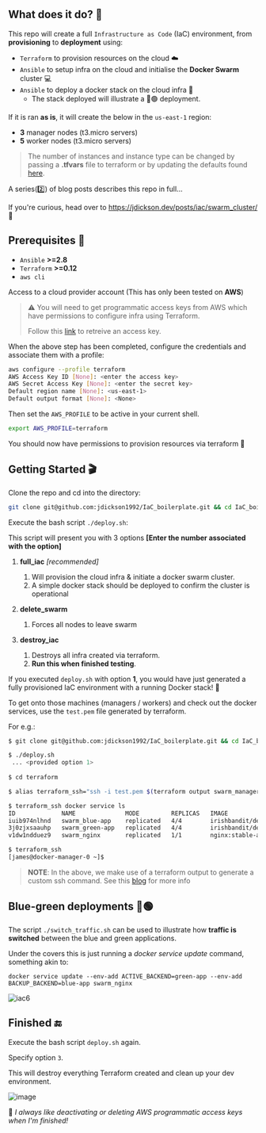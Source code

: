 ## What does it do? 🔎
This repo will create a full `Infrastructure as Code` (IaC) environment, from **provisioning** to **deployment** using:

- `Terraform` to provision resources on the cloud ☁️
- `Ansible` to setup infra on the cloud and initialise the **Docker Swarm** cluster 💻
- `Ansible` to deploy a docker stack on the cloud infra 🐳
     - The stack deployed will illustrate a 🔵🟢 deployment.

If it is ran **as is**, it will create the below in the `us-east-1` region:
- **3** manager nodes (t3.micro servers)
- **5** worker nodes (t3.micro servers)

> The number of instances and instance type can be changed by passing a **.tfvars** file to terraform or by updating the defaults found [here](https://github.com/jdickson1992/IaC_boilerplate/blob/main/terraform/variables.tf).

A series(2️⃣) of blog posts describes this repo in full...

If you're curious, head over to https://jdickson.dev/posts/iac/swarm_cluster/ 👀

## Prerequisites 🔐

-  `Ansible`   **>=2.8**
-  `Terraform` **>=0.12**
-  `aws cli`

Access to a cloud provider account (This has only been tested on **AWS**)

> ⚠️ You will need to get programmatic access keys from AWS which have permissions to configure infra using Terraform.
>
> Follow this [link](https://docs.aws.amazon.com/general/latest/gr/aws-sec-cred-types.html) to retreive an access key.

When the above step has been completed, configure the credentials and associate them with a profile:

```bash
aws configure --profile terraform
AWS Access Key ID [None]: <enter the access key>
AWS Secret Access Key [None]: <enter the secret key>
Default region name [None]: <us-east-1>
Default output format [None]: <None>
```

Then set the `AWS_PROFILE` to be active in your current shell.

```bash
export AWS_PROFILE=terraform
```

You should now have permissions to provision resources via terraform 🚀

## Getting Started 🎬

Clone the repo and cd into the directory:

```bash
git clone git@github.com:jdickson1992/IaC_boilerplate.git && cd IaC_boilerplate
```

Execute the bash script `./deploy.sh`:

This script will present you with 3 options **[Enter the number associated with the option]**

  1. **full_iac** *[recommended]*
     1. Will provision the cloud infra & initiate a docker swarm cluster.
     2. A simple docker stack should be deployed to confirm the cluster is operational

  2. **delete_swarm** 
     1. Forces all nodes to leave swarm


  3. **destroy_iac**
     1. Destroys all infra created via terraform.
     2. **Run this when finished testing**.
 
If you executed `deploy.sh` with option **1**, you would have just generated a fully provisioned IaC environment with a running Docker stack! 🎉

To get onto those machines (managers / workers) and check out the docker services, use the `test.pem` file generated by terraform.

For e.g.:

```bash
$ git clone git@github.com:jdickson1992/IaC_boilerplate.git && cd IaC_boilerplate

$ ./deploy.sh
 ... <provided option 1>
 
$ cd terraform

$ alias terraform_ssh="ssh -i test.pem $(terraform output swarm_manager_public_ip | tr -d '"')"

$ terraform_ssh docker service ls
ID             NAME              MODE         REPLICAS   IMAGE                          PORTS
iuib974nlhnd   swarm_blue-app    replicated   4/4        irishbandit/devblog:flask-v2   *:30001->8080/tcp
3j0zjxsaauhp   swarm_green-app   replicated   4/4        irishbandit/devblog:flask-v2   *:30000->8080/tcp
v1dw1ndduez9   swarm_nginx       replicated   1/1        nginx:stable-alpine            *:80->80/tcp

$ terraform_ssh
[james@docker-manager-0 ~]$

```

> **NOTE**: In the above, we make use of a terraform output to generate a custom ssh command. See this [blog](https://jdickson.dev/posts/iac/swarm_cluster_2/#what-did-we-deploy-there-) for more info


## Blue-green deployments 🔵🟢

The script `./switch_traffic.sh` can be used to illustrate how **traffic is switched** between the blue and green applications.

Under the covers this is just running a *docker service update* command, something akin to:

```
docker service update --env-add ACTIVE_BACKEND=green-app --env-add BACKUP_BACKEND=blue-app swarm_nginx
```

![iac6](https://user-images.githubusercontent.com/47530786/219434470-9aa6948b-e5ce-4447-84fa-1f65a89f4eed.PNG)


## Finished 🔚

Execute the bash script `deploy.sh` again. 

Specify option `3`.

This will destroy everything Terraform created and clean up your dev environment.

![image](https://user-images.githubusercontent.com/47530786/218748579-ea7d6797-4d18-4b94-8966-8d6f82d0eb04.png)

🚨 *I always like deactivating or deleting AWS programmatic access keys when I'm finished!*





